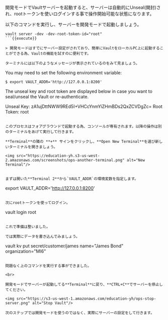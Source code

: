 開発モードでVaultサーバーを起動すると、サーバーは自動的にUnseal(開封)され、rootトークンを使いログインする事で操作開始可能な状態になります。

以下のコマンドを実行し、サーバーを開発モードで起動しましょう。

```
vault server -dev -dev-root-token-id="root"
```{{execute}}

> 開発モードはすでにサーバー設定がされており、簡単にVaultをローカルPC上に起動することができる為、Vaultの機能を試すのに便利です。

ターミナルには以下のようなメッセージが表示されているのをみて見ましょう。

```
You may need to set the following environment variable:

    $ export VAULT_ADDR='http://127.0.0.1:8200'

The unseal key and root token are displayed below in case you want to
seal/unseal the Vault or re-authenticate.

Unseal Key: zA1ujDttNWW9REd5I+VHCcYnmYiZHmBDs2QxZCVDgZc=
Root Token: root
```

このプロセスはフォアグラウンドで起動する為、コンソールが専有されます。以降の操作は別のターミナルをあげて実行して行きます。

**Terminal**の隣の **+** サインをクリックし、**Open New Terminal**を選び新しいターミナルを開きましょう。

<img src="https://education-yh.s3-us-west-2.amazonaws.com/screenshots/ops-another-terminal.png" alt="New Terminal"/>


まずは開いた**Terminal 2**から`VAULT_ADDR`の環境変数を指定します。

```
export VAULT_ADDR='http://127.0.0.1:8200'
```{{execute T2}}

次にrootトークンを使ってログイン。

```
vault login root
```{{execute T2}}

これで準備は整いました。

では実際にデータを書き込んでみましょう。

```
vault kv put secret/customer/james name="James Bond" organization="MI6"
```{{execute T2}}

問題なく上のコマンドを実行する事ができました。

<br>

開発モードでサーバーが起動してる**Terminal**に戻り、**CTRL+C**でサーバーを停止してください。

<img src="https://s3-us-west-1.amazonaws.com/education-yh/ops-stop-server.png" alt="Stop Vault"/>

次のステップでは開発モードを使うのではなく、実際にサーバーの設定をして行きます。
